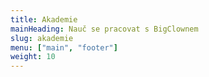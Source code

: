 ```yaml
---
title: Akademie
mainHeading: Nauč se pracovat s BigClownem
slug: akademie
menu: ["main", "footer"]
weight: 10
---
```

